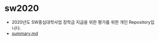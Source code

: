 # sw2020

* 2020년도 SW중심대학사업 장학금 지급을 위한 평가를 위한 개인 Repository입니다.
* [summary.md](https://github.com/genie-earth/sw2020/blob/main/summary.md)

